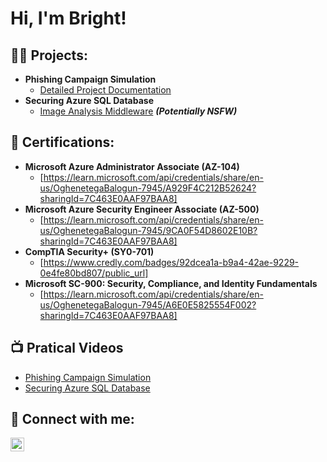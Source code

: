 <h1>Hi, I'm Bright! </h1>

<h2>👨‍💻 Projects:</h2>

- <b>Phishing Campaign Simulation</b>
  - [Detailed Project Documentation](https://github.com/tegabalogun/-Phishing-Campaign-Simulation/blob/main/README.md)
- <b>Securing Azure SQL Database</b>
  - [Image Analysis Middleware](https://github.com/joshmadakor1/4chan-Image-Analysis-Middleware-C964) <b><i>(Potentially NSFW)</b></i>

 
<h2>📖 Certifications:</h2>

- <b>Microsoft Azure Administrator Associate (AZ-104)</b>
  - [https://learn.microsoft.com/api/credentials/share/en-us/OghenetegaBalogun-7945/A929F4C212B52624?sharingId=7C463E0AAF97BAA8]
- <b>Microsoft Azure Security Engineer Associate (AZ-500)</b>
  - [https://learn.microsoft.com/api/credentials/share/en-us/OghenetegaBalogun-7945/9CA0F54D8602E10B?sharingId=7C463E0AAF97BAA8]
- <b>CompTIA Security+ (SY0-701)</b>
  - [https://www.credly.com/badges/92dcea1a-b9a4-42ae-9229-0e4fe80bd807/public_url]
- <b>Microsoft SC-900: Security, Compliance, and Identity Fundamentals</b>
  - [https://learn.microsoft.com/api/credentials/share/en-us/OghenetegaBalogun-7945/A6E0E5825554F002?sharingId=7C463E0AAF97BAA8]

<h2>📺 Pratical Videos</h2>

- [Phishing Campaign Simulation](https://www.linkedin.com/posts/bright-balogun_phishing-passwordlesssecurity-cloudsecurity-activity-7247304808481665025-9kno?utm_source=share&utm_medium=member_desktop)
- [Securing Azure SQL Database](https://www.linkedin.com/posts/bright-balogun_azure-cloudsecurity-databasesecurity-activity-7255613632250556416-EMgb?utm_source=share&utm_medium=member_desktop)


<h2> 🤳 Connect with me:</h2>

[<img align="left" alt="JoshMadakor | LinkedIn" width="22px" src="https://cdn.jsdelivr.net/npm/simple-icons@v3/icons/linkedin.svg" />][linkedin]


[linkedin]: HTTP://linkedin.com/in/bright-balogun

